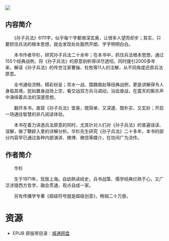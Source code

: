 ![](http://img3m0.ddimg.cn/57/31/23930040-2_u_16.jpg)

## 内容简介

　　《孙子兵法》6111字，似乎每个字都艰深玄奥，让很多人望而却步；其实，只要抓住兵法的根本思想，就会发现处处豁然开朗、字字明明白白。

　　本书作者华杉，研究孙子兵法二十余年；在本书中，抓住兵法根本思想，通过155个经典战例，将《孙子兵法》的原意剖析得详尽透彻。同时援引2000多年来，解读《孙子兵法》的传世注家曹操、杜牧等11人的注解，从不同角度还原兵法原意。

　　全书通俗流畅，精彩纷呈；背水一战、围魏救赵等经典战例，更是讲解得令人身临其境，犹如置身战场上空，看交战双方兵马调动，浴血奋战，在震天的厮杀声中演绎着兵法的深邃思想。

　　翻开本书，直窥《孙子兵法》堂奥，既简单、又深邃、既朴实、又玄妙；开启一场通往智慧的非凡阅读体验。

　　本书在着力讲透兵法原意的同时，尤其针对人们对《孙子兵法》的普遍误读、误解，做了鞭辟入里的详解分析。华杉先生研究《孙子兵法》二十多年，本书的部分内容早已通过各种内部演讲、微博、微信等媒介，在坊间广为流传。

## 作者简介

　　华杉

　　生于1971年，现居上海。自幼熟读经史，兵书战策、儒学经典烂熟于心，又广泛涉猎西方哲学，融会贯通，观点自成一家。

　　另有传播学专著《超级符号就是超级创意》，畅销二十万册。

# 资源

* EPUB 原版带目录：[城通网盘](https://u11215426.pipipan.com/fs/11215426-332092945)
